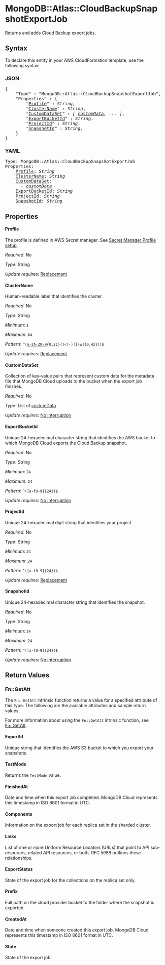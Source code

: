 # MongoDB::Atlas::CloudBackupSnapshotExportJob

Returns and adds Cloud Backup export jobs.

## Syntax

To declare this entity in your AWS CloudFormation template, use the following syntax:

### JSON

<pre>
{
    "Type" : "MongoDB::Atlas::CloudBackupSnapshotExportJob",
    "Properties" : {
        "<a href="#profile" title="Profile">Profile</a>" : <i>String</i>,
        "<a href="#clustername" title="ClusterName">ClusterName</a>" : <i>String</i>,
        "<a href="#customdataset" title="CustomDataSet">CustomDataSet</a>" : <i>[ <a href="customdata.md">customData</a>, ... ]</i>,
        "<a href="#exportbucketid" title="ExportBucketId">ExportBucketId</a>" : <i>String</i>,
        "<a href="#projectid" title="ProjectId">ProjectId</a>" : <i>String</i>,
        "<a href="#snapshotid" title="SnapshotId">SnapshotId</a>" : <i>String</i>,
    }
}
</pre>

### YAML

<pre>
Type: MongoDB::Atlas::CloudBackupSnapshotExportJob
Properties:
    <a href="#profile" title="Profile">Profile</a>: <i>String</i>
    <a href="#clustername" title="ClusterName">ClusterName</a>: <i>String</i>
    <a href="#customdataset" title="CustomDataSet">CustomDataSet</a>: <i>
      - <a href="customdata.md">customData</a></i>
    <a href="#exportbucketid" title="ExportBucketId">ExportBucketId</a>: <i>String</i>
    <a href="#projectid" title="ProjectId">ProjectId</a>: <i>String</i>
    <a href="#snapshotid" title="SnapshotId">SnapshotId</a>: <i>String</i>
</pre>

## Properties

#### Profile

The profile is defined in AWS Secret manager. See [Secret Manager Profile setup](../../../examples/profile-secret.yaml).

_Required_: No

_Type_: String

_Update requires_: [Replacement](https://docs.aws.amazon.com/AWSCloudFormation/latest/UserGuide/using-cfn-updating-stacks-update-behaviors.html#update-replacement)

#### ClusterName

Human-readable label that identifies the cluster.

_Required_: No

_Type_: String

_Minimum_: <code>1</code>

_Maximum_: <code>64</code>

_Pattern_: <code>^([a-zA-Z0-9]([a-zA-Z0-9-]){0,21}(?<!-)([\w]{0,42}))$</code>

_Update requires_: [Replacement](https://docs.aws.amazon.com/AWSCloudFormation/latest/UserGuide/using-cfn-updating-stacks-update-behaviors.html#update-replacement)

#### CustomDataSet

Collection of key-value pairs that represent custom data for the metadata file that MongoDB Cloud uploads to the bucket when the export job finishes.

_Required_: No

_Type_: List of <a href="customdata.md">customData</a>

_Update requires_: [No interruption](https://docs.aws.amazon.com/AWSCloudFormation/latest/UserGuide/using-cfn-updating-stacks-update-behaviors.html#update-no-interrupt)

#### ExportBucketId

Unique 24-hexadecimal character string that identifies the AWS bucket to which MongoDB Cloud exports the Cloud Backup snapshot.

_Required_: No

_Type_: String

_Minimum_: <code>24</code>

_Maximum_: <code>24</code>

_Pattern_: <code>^([a-f0-9]{24})$</code>

_Update requires_: [No interruption](https://docs.aws.amazon.com/AWSCloudFormation/latest/UserGuide/using-cfn-updating-stacks-update-behaviors.html#update-no-interrupt)

#### ProjectId

Unique 24-hexadecimal digit string that identifies your project.

_Required_: No

_Type_: String

_Minimum_: <code>24</code>

_Maximum_: <code>24</code>

_Pattern_: <code>^([a-f0-9]{24})$</code>

_Update requires_: [Replacement](https://docs.aws.amazon.com/AWSCloudFormation/latest/UserGuide/using-cfn-updating-stacks-update-behaviors.html#update-replacement)

#### SnapshotId

Unique 24-hexadecimal character string that identifies the snapshot.

_Required_: No

_Type_: String

_Minimum_: <code>24</code>

_Maximum_: <code>24</code>

_Pattern_: <code>^([a-f0-9]{24})$</code>

_Update requires_: [No interruption](https://docs.aws.amazon.com/AWSCloudFormation/latest/UserGuide/using-cfn-updating-stacks-update-behaviors.html#update-no-interrupt)

## Return Values

### Fn::GetAtt

The `Fn::GetAtt` intrinsic function returns a value for a specified attribute of this type. The following are the available attributes and sample return values.

For more information about using the `Fn::GetAtt` intrinsic function, see [Fn::GetAtt](https://docs.aws.amazon.com/AWSCloudFormation/latest/UserGuide/intrinsic-function-reference-getatt.html).

#### ExportId

Unique string that identifies the AWS S3 bucket to which you export your snapshots.

#### TestMode

Returns the <code>TestMode</code> value.

#### FinishedAt

Date and time when this export job completed. MongoDB Cloud represents this timestamp in ISO 8601 format in UTC.

#### Components

Information on the export job for each replica set in the sharded cluster.

#### Links

List of one or more Uniform Resource Locators (URLs) that point to API sub-resources, related API resources, or both. RFC 5988 outlines these relationships.

#### ExportStatus

State of the export job for the collections on the replica set only.

#### Prefix

Full path on the cloud provider bucket to the folder where the snapshot is exported.

#### CreatedAt

Date and time when someone created this export job. MongoDB Cloud represents this timestamp in ISO 8601 format in UTC.

#### State

State of the export job.

